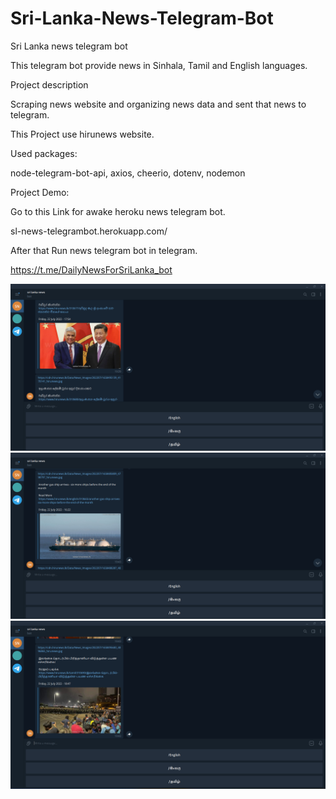 # Sri-Lanka-News-Telegram-Bot

Sri Lanka news telegram bot

This telegram bot provide news in Sinhala, Tamil and English languages.

Project description

Scraping news website and organizing news data and sent that news to telegram.

This Project use hirunews website.

Used packages:

node-telegram-bot-api, axios, cheerio, dotenv, nodemon

Project Demo:

Go to this Link for awake heroku news telegram bot.

sl-news-telegrambot.herokuapp.com/

After that Run news telegram bot in telegram.

https://t.me/DailyNewsForSriLanka_bot

<img src="img/1.png"><br/>
<img src="img/2.png"><br/>
<img src="img/3.png"><br/>
